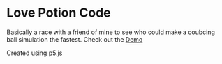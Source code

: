 # Love Potion Code

Basically a race with a friend of mine to see who could make a coubcing ball simulation the fastest.  Check out the [Demo](https://omareq.github.io/bball)

Created using [p5.js](https://p5js.org/)

